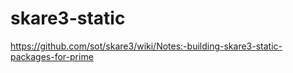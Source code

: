 # skare3-static

https://github.com/sot/skare3/wiki/Notes:-building-skare3-static-packages-for-prime
